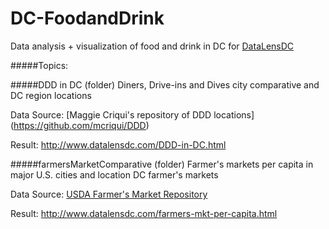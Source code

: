 # DC-FoodandDrink
Data analysis + visualization of food and drink in DC for [DataLensDC](www.datalensdc.com)

#####Topics:

#####DDD in DC (folder)
Diners, Drive-ins and Dives city comparative and DC region locations

Data Source: [Maggie Criqui's repository of DDD locations] (https://github.com/mcriqui/DDD)

Result: http://www.datalensdc.com/DDD-in-DC.html

#####farmersMarketComparative (folder)
Farmer's markets per capita in major U.S. cities and location DC farmer's markets

Data Source: [USDA Farmer's Market Repository](https://apps.ams.usda.gov/FarmersMarketsExport/ExcelExport.aspx)

Result: http://www.datalensdc.com/farmers-mkt-per-capita.html

